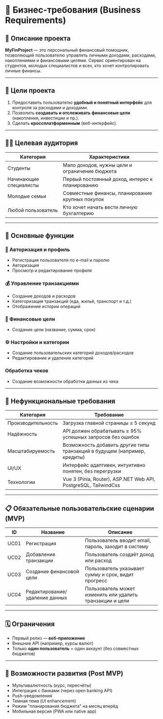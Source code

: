 # 📄 Бизнес-требования (Business Requirements)

## 🧾 Описание проекта

**MyFinProject** — это персональный финансовый помощник, позволяющий пользователю управлять личными доходами, расходами, накоплениями и финансовыми целями. Сервис ориентирован на студентов, молодых специалистов и всех, кто хочет контролировать личные финансы.

---

## 🎯 Цели проекта

1. Предоставить пользователю **удобный и понятный интерфейс** для контроля за расходами и доходами.
2. Позволить **создавать и отслеживать финансовые цели** (накопления, инвестиции и пр.).
3. Сделать **кроссплатформенным** (веб-интерфейс).

---

## 🧑‍💼 Целевая аудитория

| Категория          | Характеристики                                                  |
|--------------------|-----------------------------------------------------------------|
| Студенты           | Мало доходов, нужны цели и ограничение бюджета                 |
| Начинающие специалисты | Первый постоянный доход, интерес к планированию              |
| Молодые семьи      | Совместные финансы, планирование крупных покупок               |
| Любой пользователь | Кто хочет начать вести личную бухгалтерию                      |

---

## 💼 Основные функции

### 📌 Авторизация и профиль
- Регистрация пользователя по e-mail и паролю
- Авторизация
- Просмотр и редактирование профиля

### 💰 Управление транзакциями
- Создание доходов и расходов
- Категоризация транзакций (еда, жильё, транспорт и т.д.)
- Отображение истории операций

### 🎯 Финансовые цели
- Создание цели (название, сумма, срок)

### ⚙️ Настройки и категории
- Создание пользовательских категорий доходов/расходов
- Редактирование и удаление категорий

### Обработка чеков
- Создание возможности обработки данных из чека

---

## 🧱 Нефункциональные требования

| Категория            | Требование                                                                 |
|----------------------|---------------------------------------------------------------------------|
| Производительность   | Загрузка главной страницы ≤ 5 секунд                                   |
| Надёжность           | API должен обрабатывать ≥ 95% успешных запросов без ошибок                |
| Масштабируемость     | Возможность добавить другие типы транзакций в будущем (например, кредиты) |
| UI/UX                | Интерфейс адаптивен, интуитивно понятен, без перегрузки                   |
| Технологии           | Vue 3 (Pinia, Router), ASP.NET Web API, PostgreSQL, TailwindCss      |

---

## 📋 Обязательные пользовательские сценарии (MVP)

| ID    | Название                          | Описание                                                           |
|-------|-----------------------------------|--------------------------------------------------------------------|
| UC01  | Регистрация                       | Пользователь вводит email, пароль, заходит в систему |
| UC02  | Добавление транзакции            | Пользователь создаёт доход или расход                              |
| UC03  | Создание финансовой цели         | Пользователь указывает сумму и срок, видит прогресс                |
| UC04  | Редактирование/удаление данных  | Пользователь может изменить или удалить транзакции и цели          |

---

## 🗓️ Ограничения

- Первый релиз — **веб-приложение**
- Внешние API (например, курсы валют)
- Только **один пользователь** = один аккаунт (без совместных бюджетов)

---

## 🧩 Возможности развития (Post MVP)

- Мультивалютность (курс, пересчёты)
- Интеграция с банками (через open banking API)
- Push-уведомления
- Темная тема (UI enhancement)
- Режим "планирования бюджета" на месяц вперёд
- Мобильная версия (PWA или native app)




